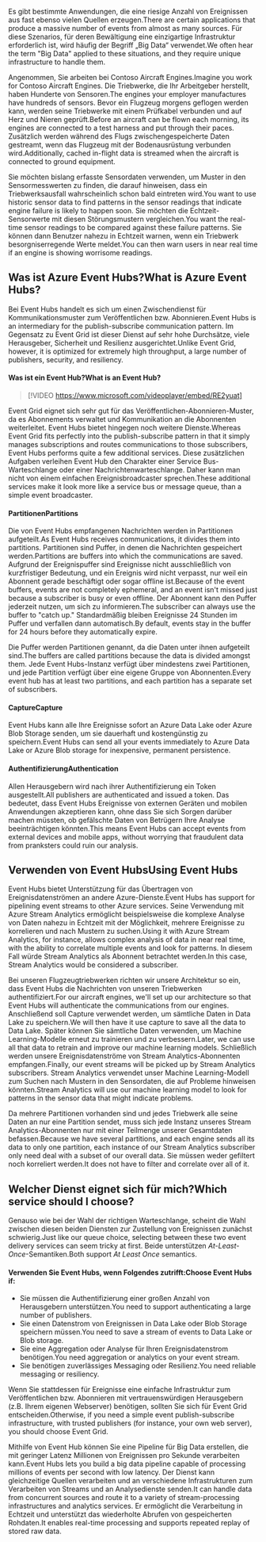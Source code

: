 <span data-ttu-id="cf1f8-101">Es gibt bestimmte Anwendungen, die eine riesige Anzahl von Ereignissen aus fast ebenso vielen Quellen erzeugen.</span><span class="sxs-lookup"><span data-stu-id="cf1f8-101">There are certain applications that produce a massive number of events from almost as many sources.</span></span> <span data-ttu-id="cf1f8-102">Für diese Szenarios, für deren Bewältigung eine einzigartige Infrastruktur erforderlich ist, wird häufig der Begriff „Big Data“ verwendet.</span><span class="sxs-lookup"><span data-stu-id="cf1f8-102">We often hear the term "Big Data" applied to these situations, and they require unique infrastructure to handle them.</span></span>

<span data-ttu-id="cf1f8-103">Angenommen, Sie arbeiten bei Contoso Aircraft Engines.</span><span class="sxs-lookup"><span data-stu-id="cf1f8-103">Imagine you work for Contoso Aircraft Engines.</span></span> <span data-ttu-id="cf1f8-104">Die Triebwerke, die Ihr Arbeitgeber herstellt, haben Hunderte von Sensoren.</span><span class="sxs-lookup"><span data-stu-id="cf1f8-104">The engines your employer manufactures have hundreds of sensors.</span></span> <span data-ttu-id="cf1f8-105">Bevor ein Flugzeug morgens geflogen werden kann, werden seine Triebwerke mit einem Prüfkabel verbunden und auf Herz und Nieren geprüft.</span><span class="sxs-lookup"><span data-stu-id="cf1f8-105">Before an aircraft can be flown each morning, its engines are connected to a test harness and put through their paces.</span></span> <span data-ttu-id="cf1f8-106">Zusätzlich werden während des Flugs zwischengespeicherte Daten gestreamt, wenn das Flugzeug mit der Bodenausrüstung verbunden wird.</span><span class="sxs-lookup"><span data-stu-id="cf1f8-106">Additionally, cached in-flight data is streamed when the aircraft is connected to ground equipment.</span></span>

<span data-ttu-id="cf1f8-107">Sie möchten bislang erfasste Sensordaten verwenden, um Muster in den Sensormesswerten zu finden, die darauf hinweisen, dass ein Triebwerksausfall wahrscheinlich schon bald eintreten wird.</span><span class="sxs-lookup"><span data-stu-id="cf1f8-107">You want to use historic sensor data to find patterns in the sensor readings that indicate engine failure is likely to happen soon.</span></span> <span data-ttu-id="cf1f8-108">Sie möchten die Echtzeit-Sensorwerte mit diesen Störungsmustern vergleichen.</span><span class="sxs-lookup"><span data-stu-id="cf1f8-108">You want the real-time sensor readings to be compared against these failure patterns.</span></span> <span data-ttu-id="cf1f8-109">Sie können dann Benutzer nahezu in Echtzeit warnen, wenn ein Triebwerk besorgniserregende Werte meldet.</span><span class="sxs-lookup"><span data-stu-id="cf1f8-109">You can then warn users in near real time if an engine is showing worrisome readings.</span></span>

## <a name="what-is-azure-event-hubs"></a><span data-ttu-id="cf1f8-110">Was ist Azure Event Hubs?</span><span class="sxs-lookup"><span data-stu-id="cf1f8-110">What is Azure Event Hubs?</span></span>
<span data-ttu-id="cf1f8-111">Bei Event Hubs handelt es sich um einen Zwischendienst für Kommunikationsmuster zum Veröffentlichen bzw. Abonnieren.</span><span class="sxs-lookup"><span data-stu-id="cf1f8-111">Event Hubs is an intermediary for the publish-subscribe communication pattern.</span></span> <span data-ttu-id="cf1f8-112">Im Gegensatz zu Event Grid ist dieser Dienst auf sehr hohe Durchsätze, viele Herausgeber, Sicherheit und Resilienz ausgerichtet.</span><span class="sxs-lookup"><span data-stu-id="cf1f8-112">Unlike Event Grid, however, it is optimized for extremely high throughput, a large number of publishers, security, and resiliency.</span></span>

#### <a name="what-is-an-event-hub"></a><span data-ttu-id="cf1f8-113">Was ist ein Event Hub?</span><span class="sxs-lookup"><span data-stu-id="cf1f8-113">What is an Event Hub?</span></span>

> [!VIDEO https://www.microsoft.com/videoplayer/embed/RE2yuat]

<span data-ttu-id="cf1f8-114">Event Grid eignet sich sehr gut für das Veröffentlichen-Abonnieren-Muster, da es Abonnements verwaltet und Kommunikation an die Abonnenten weiterleitet. Event Hubs bietet hingegen noch weitere Dienste.</span><span class="sxs-lookup"><span data-stu-id="cf1f8-114">Whereas Event Grid fits perfectly into the publish-subscribe pattern in that it simply manages subscriptions and routes communications to those subscribers, Event Hubs performs quite a few additional services.</span></span> <span data-ttu-id="cf1f8-115">Diese zusätzlichen Aufgaben verleihen Event Hub den Charakter einer Service Bus-Warteschlange oder einer Nachrichtenwarteschlange. Daher kann man nicht von einem einfachen Ereignisbroadcaster sprechen.</span><span class="sxs-lookup"><span data-stu-id="cf1f8-115">These additional services make it look more like a service bus or message queue, than a simple event broadcaster.</span></span>

#### <a name="partitions"></a><span data-ttu-id="cf1f8-116">Partitionen</span><span class="sxs-lookup"><span data-stu-id="cf1f8-116">Partitions</span></span>
<span data-ttu-id="cf1f8-117">Die von Event Hubs empfangenen Nachrichten werden in Partitionen aufgeteilt.</span><span class="sxs-lookup"><span data-stu-id="cf1f8-117">As Event Hubs receives communications, it divides them into partitions.</span></span> <span data-ttu-id="cf1f8-118">Partitionen sind Puffer, in denen die Nachrichten gespeichert werden.</span><span class="sxs-lookup"><span data-stu-id="cf1f8-118">Partitions are buffers into which the communications are saved.</span></span> <span data-ttu-id="cf1f8-119">Aufgrund der Ereignispuffer sind Ereignisse nicht ausschließlich von kurzfristiger Bedeutung, und ein Ereignis wird nicht verpasst, nur weil ein Abonnent gerade beschäftigt oder sogar offline ist.</span><span class="sxs-lookup"><span data-stu-id="cf1f8-119">Because of the event buffers, events are not completely ephemeral, and an event isn't missed just because a subscriber is busy or even offline.</span></span> <span data-ttu-id="cf1f8-120">Der Abonnent kann den Puffer jederzeit nutzen, um sich zu informieren.</span><span class="sxs-lookup"><span data-stu-id="cf1f8-120">The subscriber can always use the buffer to "catch up."</span></span> <span data-ttu-id="cf1f8-121">Standardmäßig bleiben Ereignisse 24 Stunden im Puffer und verfallen dann automatisch.</span><span class="sxs-lookup"><span data-stu-id="cf1f8-121">By default, events stay in the buffer for 24 hours before they automatically expire.</span></span>

<span data-ttu-id="cf1f8-122">Die Puffer werden Partitionen genannt, da die Daten unter ihnen aufgeteilt sind.</span><span class="sxs-lookup"><span data-stu-id="cf1f8-122">The buffers are called partitions because the data is divided amongst them.</span></span> <span data-ttu-id="cf1f8-123">Jede Event Hubs-Instanz verfügt über mindestens zwei Partitionen, und jede Partition verfügt über eine eigene Gruppe von Abonnenten.</span><span class="sxs-lookup"><span data-stu-id="cf1f8-123">Every event hub has at least two partitions, and each partition has a separate set of subscribers.</span></span>

#### <a name="capture"></a><span data-ttu-id="cf1f8-124">Capture</span><span class="sxs-lookup"><span data-stu-id="cf1f8-124">Capture</span></span>
<span data-ttu-id="cf1f8-125">Event Hubs kann alle Ihre Ereignisse sofort an Azure Data Lake oder Azure Blob Storage senden, um sie dauerhaft und kostengünstig zu speichern.</span><span class="sxs-lookup"><span data-stu-id="cf1f8-125">Event Hubs can send all your events immediately to Azure Data Lake or Azure Blob storage for inexpensive, permanent persistence.</span></span>

#### <a name="authentication"></a><span data-ttu-id="cf1f8-126">Authentifizierung</span><span class="sxs-lookup"><span data-stu-id="cf1f8-126">Authentication</span></span>
<span data-ttu-id="cf1f8-127">Allen Herausgebern wird nach ihrer Authentifizierung ein Token ausgestellt.</span><span class="sxs-lookup"><span data-stu-id="cf1f8-127">All publishers are authenticated and issued a token.</span></span> <span data-ttu-id="cf1f8-128">Das bedeutet, dass Event Hubs Ereignisse von externen Geräten und mobilen Anwendungen akzeptieren kann, ohne dass Sie sich Sorgen darüber machen müssten, ob gefälschte Daten von Betrügern Ihre Analyse beeinträchtigen könnten.</span><span class="sxs-lookup"><span data-stu-id="cf1f8-128">This means Event Hubs can accept events from external devices and mobile apps, without worrying that fraudulent data from pranksters could ruin our analysis.</span></span> 

## <a name="using-event-hubs"></a><span data-ttu-id="cf1f8-129">Verwenden von Event Hubs</span><span class="sxs-lookup"><span data-stu-id="cf1f8-129">Using Event Hubs</span></span>
<span data-ttu-id="cf1f8-130">Event Hubs bietet Unterstützung für das Übertragen von Ereignisdatenströmen an andere Azure-Dienste.</span><span class="sxs-lookup"><span data-stu-id="cf1f8-130">Event Hubs has support for pipelining event streams to other Azure services.</span></span> <span data-ttu-id="cf1f8-131">Seine Verwendung mit Azure Stream Analytics ermöglicht beispielsweise die komplexe Analyse von Daten nahezu in Echtzeit mit der Möglichkeit, mehrere Ereignisse zu korrelieren und nach Mustern zu suchen.</span><span class="sxs-lookup"><span data-stu-id="cf1f8-131">Using it with Azure Stream Analytics, for instance, allows complex analysis of data in near real time, with the ability to correlate multiple events and look for patterns.</span></span> <span data-ttu-id="cf1f8-132">In diesem Fall würde Stream Analytics als Abonnent betrachtet werden.</span><span class="sxs-lookup"><span data-stu-id="cf1f8-132">In this case, Stream Analytics would be considered a subscriber.</span></span>

<span data-ttu-id="cf1f8-133">Bei unseren Flugzeugtriebwerken richten wir unsere Architektur so ein, dass Event Hubs die Nachrichten von unseren Triebwerken authentifiziert.</span><span class="sxs-lookup"><span data-stu-id="cf1f8-133">For our aircraft engines, we'll set up our architecture so that Event Hubs will authenticate the communications from our engines.</span></span> <span data-ttu-id="cf1f8-134">Anschließend soll Capture verwendet werden, um sämtliche Daten in Data Lake zu speichern.</span><span class="sxs-lookup"><span data-stu-id="cf1f8-134">We will then have it use capture to save all the data to Data Lake.</span></span> <span data-ttu-id="cf1f8-135">Später können Sie sämtliche Daten verwenden, um Machine Learning-Modelle erneut zu trainieren und zu verbessern.</span><span class="sxs-lookup"><span data-stu-id="cf1f8-135">Later, we can use all that data to retrain and improve our machine learning models.</span></span> <span data-ttu-id="cf1f8-136">Schließlich werden unsere Ereignisdatenströme von Stream Analytics-Abonnenten empfangen.</span><span class="sxs-lookup"><span data-stu-id="cf1f8-136">Finally, our event streams will be picked up by Stream Analytics subscribers.</span></span> <span data-ttu-id="cf1f8-137">Stream Analytics verwendet unser Machine Learning-Modell zum Suchen nach Mustern in den Sensordaten, die auf Probleme hinweisen könnten.</span><span class="sxs-lookup"><span data-stu-id="cf1f8-137">Stream Analytics will use our machine learning model to look for patterns in the sensor data that might indicate problems.</span></span>

<span data-ttu-id="cf1f8-138">Da mehrere Partitionen vorhanden sind und jedes Triebwerk alle seine Daten an nur eine Partition sendet, muss sich jede Instanz unseres Stream Analytics-Abonnenten nur mit einer Teilmenge unserer Gesamtdaten befassen.</span><span class="sxs-lookup"><span data-stu-id="cf1f8-138">Because we have several partitions, and each engine sends all its data to only one partition, each instance of our Stream Analytics subscriber only need deal with a subset of our overall data.</span></span> <span data-ttu-id="cf1f8-139">Sie müssen weder gefiltert noch korreliert werden.</span><span class="sxs-lookup"><span data-stu-id="cf1f8-139">It does not have to filter and correlate over all of it.</span></span>

## <a name="which-service-should-i-choose"></a><span data-ttu-id="cf1f8-140">Welcher Dienst eignet sich für mich?</span><span class="sxs-lookup"><span data-stu-id="cf1f8-140">Which service should I choose?</span></span>
<span data-ttu-id="cf1f8-141">Genauso wie bei der Wahl der richtigen Warteschlange, scheint die Wahl zwischen diesen beiden Diensten zur Zustellung von Ereignissen zunächst schwierig.</span><span class="sxs-lookup"><span data-stu-id="cf1f8-141">Just like our queue choice, selecting between these two event delivery services can seem tricky at first.</span></span> <span data-ttu-id="cf1f8-142">Beide unterstützen *At-Least-Once*-Semantiken.</span><span class="sxs-lookup"><span data-stu-id="cf1f8-142">Both support *At Least Once* semantics.</span></span>

#### <a name="choose-event-hubs-if"></a><span data-ttu-id="cf1f8-143">Verwenden Sie Event Hubs, wenn Folgendes zutrifft:</span><span class="sxs-lookup"><span data-stu-id="cf1f8-143">Choose Event Hubs if:</span></span>  

- <span data-ttu-id="cf1f8-144">Sie müssen die Authentifizierung einer großen Anzahl von Herausgebern unterstützen.</span><span class="sxs-lookup"><span data-stu-id="cf1f8-144">You need to support authenticating a large number of publishers.</span></span>
- <span data-ttu-id="cf1f8-145">Sie einen Datenstrom von Ereignissen in Data Lake oder Blob Storage speichern müssen.</span><span class="sxs-lookup"><span data-stu-id="cf1f8-145">You need to save a stream of events to Data Lake or Blob storage.</span></span>
- <span data-ttu-id="cf1f8-146">Sie eine Aggregation oder Analyse für Ihren Ereignisdatenstrom benötigen.</span><span class="sxs-lookup"><span data-stu-id="cf1f8-146">You need aggregation or analytics on your event stream.</span></span>
- <span data-ttu-id="cf1f8-147">Sie benötigen zuverlässiges Messaging oder Resilienz.</span><span class="sxs-lookup"><span data-stu-id="cf1f8-147">You need reliable messaging or resiliency.</span></span>  

<span data-ttu-id="cf1f8-148">Wenn Sie stattdessen für Ereignisse eine einfache Infrastruktur zum Veröffentlichen bzw. Abonnieren mit vertrauenswürdigen Herausgebern (z.B. Ihrem eigenen Webserver) benötigen, sollten Sie sich für Event Grid entscheiden.</span><span class="sxs-lookup"><span data-stu-id="cf1f8-148">Otherwise, if you need a simple event publish-subscribe infrastructure, with trusted publishers (for instance, your own web server), you should choose Event Grid.</span></span>

<span data-ttu-id="cf1f8-149">Mithilfe von Event Hub können Sie eine Pipeline für Big Data erstellen, die mit geringer Latenz Millionen von Ereignissen pro Sekunde verarbeiten kann.</span><span class="sxs-lookup"><span data-stu-id="cf1f8-149">Event Hubs lets you build a big data pipeline capable of processing millions of events per second with low latency.</span></span> <span data-ttu-id="cf1f8-150">Der Dienst kann gleichzeitige Quellen verarbeiten und an verschiedene Infrastrukturen zum Verarbeiten von Streams und an Analysedienste senden.</span><span class="sxs-lookup"><span data-stu-id="cf1f8-150">It can handle data from concurrent sources and route it to a variety of stream-processing infrastructures and analytics services.</span></span> <span data-ttu-id="cf1f8-151">Er ermöglicht die Verarbeitung in Echtzeit und unterstützt das wiederholte Abrufen von gespeicherten Rohdaten.</span><span class="sxs-lookup"><span data-stu-id="cf1f8-151">It enables real-time processing and supports repeated replay of stored raw data.</span></span> 